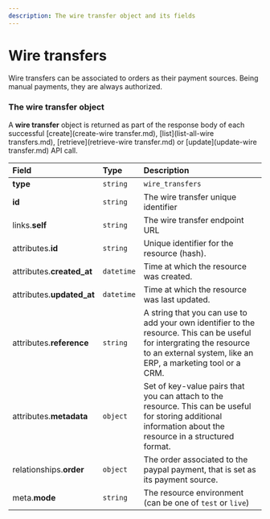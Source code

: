 ```yaml
---
description: The wire transfer object and its fields
---
```


# Wire transfers

Wire transfers can be associated to orders as their payment sources.
Being manual payments, they are always authorized.


### The wire transfer object

A **wire transfer** object is returned as part of the response body of each successful [create](create-wire transfer.md), [list](list-all-wire transfers.md), [retrieve](retrieve-wire transfer.md) or [update](update-wire transfer.md) API call.

| Field | Type | Description |
| :--- | :--- | :--- |
| **type** | `string` | `wire_transfers` |
| **id** | `string` | The wire transfer unique identifier |
| links.**self** | `string` | The wire transfer endpoint URL |
| attributes.**id** | `string` | Unique identifier for the resource (hash). |
| attributes.**created_at** | `datetime` | Time at which the resource was created. |
| attributes.**updated_at** | `datetime` | Time at which the resource was last updated. |
| attributes.**reference** | `string` | A string that you can use to add your own identifier to the resource. This can be useful for intergrating the resource to an external system, like an ERP, a marketing tool or a CRM. |
| attributes.**metadata** | `object` | Set of key-value pairs that you can attach to the resource. This can be useful for storing additional information about the resource in a structured format. |
| relationships.**order** | `object` | The order associated to the paypal payment, that is set as its payment source. |
| meta.**mode** | `string` | The resource environment \(can be one of `test` or `live`\) |
